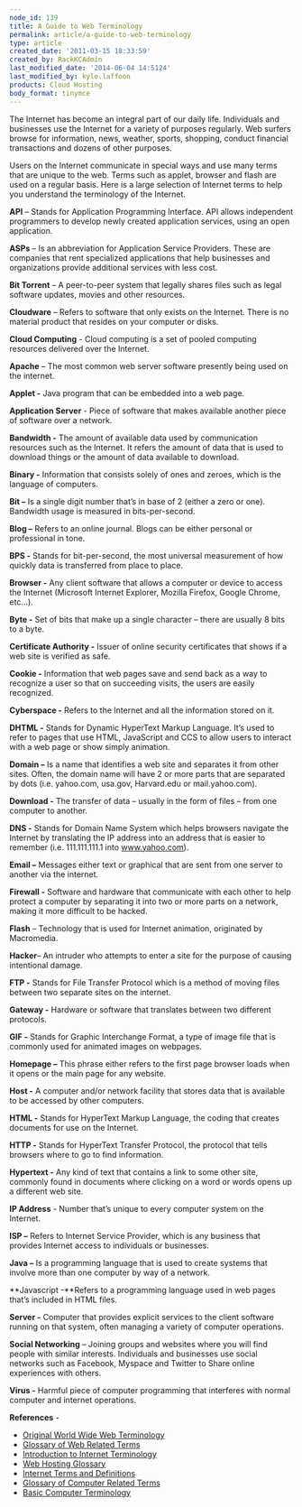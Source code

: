 ```yaml
---
node_id: 139
title: A Guide to Web Terminology
permalink: article/a-guide-to-web-terminology
type: article
created_date: '2011-03-15 18:33:59'
created_by: RackKCAdmin
last_modified_date: '2014-06-04 14:5124'
last_modified_by: kyle.laffoon
products: Cloud Hosting
body_format: tinymce
---
```


The Internet has become an integral part of our daily life. Individuals
and businesses use the Internet for a variety of purposes regularly. Web
surfers browse for information, news, weather, sports, shopping, conduct
financial transactions and dozens of other purposes.

Users on the Internet communicate in special ways and use many terms
that are unique to the web. Terms such as applet, browser and flash are
used on a regular basis. Here is a large selection of Internet terms to
help you understand the terminology of the Internet.

**API** &ndash; Stands for Application Programming Interface. API allows
independent programmers to develop newly created application services,
using an open application.

**ASPs** &ndash; Is an abbreviation for Application Service Providers. These
are companies that rent specialized applications that help businesses
and organizations provide additional services with less cost.

**Bit Torrent** &ndash; A peer-to-peer system that legally shares files such
as legal software updates, movies and other resources.

**Cloudware** &ndash; Refers to software that only exists on the Internet.
There is no material product that resides on your computer or disks.

**Cloud Computing** - Cloud computing is a set of pooled computing
resources delivered over the Internet.

**Apache** &ndash; The most common web server software presently being used on
the internet.

**Applet -** Java program that can be embedded into a web page.

**Application Server** - Piece of software that makes available another
piece of software over a network.

**Bandwidth -** The amount of available data used by communication
resources such as the Internet. It refers the amount of data that is
used to download things or the amount of data available to download.

**Binary -** Information that consists solely of ones and zeroes, which
is the language of computers.

**Bit &ndash;** Is a single digit number that&rsquo;s in base of 2 (either a zero or
one). Bandwidth usage is measured in bits-per-second.

**Blog &ndash;** Refers to an online journal. Blogs can be either personal or
professional in tone.

**BPS -** Stands for bit-per-second, the most universal measurement of
how quickly data is transferred from place to place.

**Browser -** Any client software that allows a computer or device to
access the Internet (Microsoft Internet Explorer, Mozilla Firefox,
Google Chrome, etc&mldr;).

**Byte -** Set of bits that make up a single character &ndash; there are
usually 8 bits to a byte.

**Certificate Authority -** Issuer of online security certificates that
shows if a web site is verified as safe.

**Cookie -** Information that web pages save and send back as a way to
recognize a user so that on succeeding visits, the users are easily
recognized.

**Cyberspace -** Refers to the Internet and all the information stored
on it.

**DHTML -** Stands for Dynamic HyperText Markup Language. It&rsquo;s used to
refer to pages that use HTML, JavaScript and CCS to allow users to
interact with a web page or show simply animation.

**Domain &ndash;** Is a name that identifies a web site and separates it from
other sites. Often, the domain name will have 2 or more parts that are
separated by dots (i.e. yahoo.com, usa.gov, Harvard.edu or
mail.yahoo.com).

**Download -** The transfer of data &ndash; usually in the form of files &ndash;
from one computer to another.

**DNS -** Stands for Domain Name System which helps browsers navigate
the Internet by translating the IP address into an address that is
easier to remember (i.e. 111.111.111.1 into www.yahoo.com).

**Email &ndash;** Messages either text or graphical that are sent from one
server to another via the internet.

**Firewall -** Software and hardware that communicate with each other to
help protect a computer by separating it into two or more parts on a
network, making it more difficult to be hacked.

**Flash** &ndash; Technology that is used for Internet animation, originated
by Macromedia.

**Hacker**&ndash; An intruder who attempts to enter a site for the purpose of
causing intentional damage.

**FTP -** Stands for File Transfer Protocol which is a method of moving
files between two separate sites on the internet.

**Gateway -** Hardware or software that translates between two different
protocols.

**GIF -** Stands for Graphic Interchange Format, a type of image file
that is commonly used for animated images on webpages.

**Homepage &ndash;** This phrase either refers to the first page browser loads
when it opens or the main page for any website.

**Host -** A computer and/or network facility that stores data that is
available to be accessed by other computers.

**HTML -** Stands for HyperText Markup Language, the coding that creates
documents for use on the Internet.

**HTTP -** Stands for HyperText Transfer Protocol, the protocol that
tells browsers where to go to find information.

**Hypertext -** Any kind of text that contains a link to some other
site, commonly found in documents where clicking on a word or words
opens up a different web site.

**IP Address** - Number that&rsquo;s unique to every computer system on the
Internet.

**ISP &ndash;** Refers to Internet Service Provider, which is any business
that provides Internet access to individuals or businesses.

**Java &ndash;** Is a programming language that is used to create systems that
involve more than one computer by way of a network.

**Javascript -**Refers to a programming language used in web pages
that&rsquo;s included in HTML files.

**Server -** Computer that provides explicit services to the client
software running on that system, often managing a variety of computer
operations.

**Social Networking** &ndash; Joining groups and websites where you will find
people with similar interests. Individuals and businesses use social
networks such as Facebook, Myspace and Twitter to Share online
experiences with others.

**Virus -** Harmful piece of computer programming that interferes with
normal computer and internet operations.

**References** -

-   [Original World Wide Web
    Terminology](http://www-personal.umich.edu/%7Ezoe/Glossary.html)
-   [Glossary of Web Related
    Terms](http://www.uwec.edu/help/webpub/b-glossary.htm)
-   [Introduction to Internet
    Terminology](http://mason.gmu.edu/%7Emontecin/netterms.htm)
-   [Web Hosting
    Glossary](http://www.rackspace.com/information/hosting101/terminology.php)
-   [Internet Terms and
    Definitions](http://www.rci.rutgers.edu/%7Eau/workshop/int-def.htm)
-   [Glossary of Computer Related
    Terms](http://www.math.utah.edu/%7Ewisnia/glossary.html)
-   [Basic Computer
    Terminology](http://cuip.uchicago.edu/wit/2000/curriculum/homeroommodules/compBasics/CBTerminology.htm)


